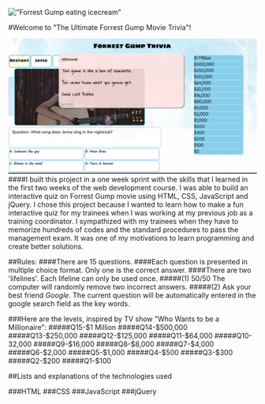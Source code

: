 !["Forrest Gump eating icecream"](http://forrestgump.com/wp-content/uploads/2014/12/forrest-gump1__140605215604.png)

#Welcome to "The Ultimate Forrest Gump Movie Trivia"!

!["screenshot of the game"](/images/ScreenShot.png)
####I built this project in a one week sprint with the skills that I learned in the first two weeks of the web development course. I was able to build an interactive quiz on Forrest Gump movie using HTML, CSS, JavaScript and jQuery. I chose this project because I wanted to learn how to make a fun interactive quiz for my trainees when I was working at my previous job as a training coordinator. I sympathized with my trainees when they have to memorize hundreds of codes and the standard procedures to pass the management exam. It was one of my motivations to learn programming and create better solutions.



##Rules:
####There are 15 questions.
####Each question is presented in multiple choice format. Only one is the correct answer.
####There are two 'lifelines'. Each lifeline can only be used once.
#####(1) 50/50	The computer will randomly remove two incorrect answers.
#####(2) Ask your best friend *Google*. The current question will be automatically entered in the google search field as the key words.

###Here are the levels, inspired by TV show "Who Wants to be a Millionaire":
#####Q15-$1 Million
#####Q14-$500,000
#####Q13-$250,000
#####Q12-$125,000
#####Q11-$64,000
#####Q10-32,000
#####Q9-$16,000
#####Q8-$8,000
#####Q7-$4,000
#####Q6-$2,000
#####Q5-$1,000
#####Q4-$500
#####Q3-$300
#####Q2-$200
#####Q1-$100

##Lists and explanations of the technologies used

###HTML
###CSS
###JavaScript
###jQuery
